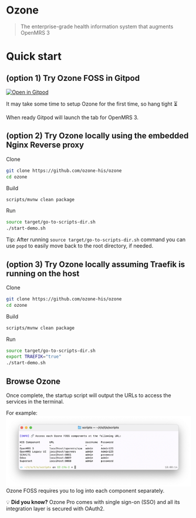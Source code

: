 # Ozone

> The enterprise-grade health information system that augments OpenMRS 3

# Quick start

## (option 1) Try Ozone FOSS in Gitpod

[![Open in Gitpod](https://gitpod.io/button/open-in-gitpod.svg)](https://gitpod.io/#https://github.com/ozone-his/ozone)

It may take some time to setup Ozone for the first time, so hang tight :hourglass_flowing_sand:

When ready Gitpod will launch the tab for OpenMRS 3.

## (option 2) Try Ozone locally using the embedded Nginx Reverse proxy

Clone
```bash
git clone https://github.com/ozone-his/ozone
cd ozone
```

Build
```bash
scripts/mvnw clean package
```

Run
```bash
source target/go-to-scripts-dir.sh
./start-demo.sh
```

Tip: After running `source target/go-to-scripts-dir.sh` command you can use `popd` to easily move back to the root directory, if needed.


## (option 3) Try Ozone locally assuming Traefik is running on the host

Clone
```bash
git clone https://github.com/ozone-his/ozone
cd ozone
```

Build
```bash
scripts/mvnw clean package
```

Run
```bash
source target/go-to-scripts-dir.sh
export TRAEFIK="true"
./start-demo.sh
```

## Browse Ozone

Once complete, the startup script will output the URLs to access the services in the terminal.

For example:
![Access Ozone](./readme/browse.png)
Ozone FOSS requires you to log into each component separately.

💡 **Did you know?** Ozone Pro comes with single sign-on (SSO) and all its integration layer is secured with OAuth2.
